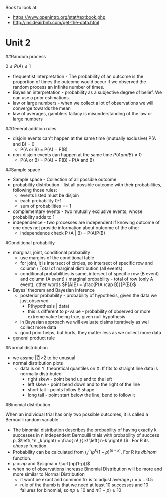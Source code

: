 Book to look at:
* https://www.openintro.org/stat/textbook.php
* http://insideairbnb.com/get-the-data.html

# Unit 2

##Random process

$0\leq P(A) \leq1$

* frequentist interpretation - The probability of an outcome is the proportion of times the outcome would occur if we observed the random process an infinite number of times.
* Bayesian interpretation - probability as a subjective degree of belief. We can use a prior estimations.
* law or large numbers  - when we collect a lot of observations we will converge towards the mean
* law of averages, gamblers fallacy is misunderstanding of the law or large numbers

##General addition rules

* disjoin events can't happen at the same time (mutually exclusive) P(A and B) = 0
	* P(A or B) = P(A) + P(B)
* non-disjoin events can happen at the same time $P(A and B) \neq 0$
 	* P(A or B) = P(A) + P(B) - P(A and B)

##Sample space

* Sample space - Collection of all possible outcome
* probability distribution - list all possible outcome with their probabilities, following those rules:
	* events listed must be disjoin
	* each probability 0-1
	* sum of probabilities == 1
* complementary events - two mutually exclusive events, whose probability adds to 1
* independence - two processes are independent if knowing outcome of one does not provide information about outcome of the other
	* independence check P (A | B) = P(A)P(B)

#Conditional probability

* marginal, joint, conditional probability
	* use margins of the conditional table
	* for joint, it is intersect of circles, so intersect of specific row and column / Total of marginal distribution (all events)
	* conditional probabilities is same, intersect of specific row (B event) and column (A event) / marginal probability - total of row (only A event); other words $P(A|B) = \frac{P(A \cap B)}{P(B)}$
* Bayes' theorem and Bayesian Inference
	* posterior probability - probability of hypothesis, given the data we just observed
		* P(hypothesis | data)
		* this is different to p-value - probability of observed or more extreme value being true,  given null hypothesis
	* in Bayesian approach we will evaluate claims iteratively as wel collect more data
	* good prior helps, but hurts, they matter less as we collect more data
* general product rule


#Normal distribution

* we assme |Z|>2 to be unusual
* normal distribution plots
	* data is on Y, theoretical quantiles on X. If fits to straight line data is normally distributed
		* right skew - point bend up and to the left
		* left skew - point bend down and to the right of the line
		* short tail - points follow S shape
		* long tail - point start below the line, bend to follow it

#Binomial distribution

When an individual trial has only two possible outcomes, it is called a Bernoulli random variable.
* The binomial distribution describes the probability of having exactly k successes in n independent Bernouilli trials with probability of success p. $\left( ^n _k \right) = \frac{ n! }{ k! \left( n-k \right)! }$ . For R its *choose* function.
* Probability can be calculated from $\left( ^n _k \right)p^k(1-p)^{(n-k)}$. For R its *dbinom* function.
* $\mu = np$ and $\sigma = \sqrt{np(1-p)}$
* when no of observations increase Binomial Distribution will be more and more similar to Normal Distribution
	* it wont be exact and common fix is to adjust average $\mu = \mu - 0.5$
	* rule of the thumb is that we need at least 10 successes and 10 failures for binomial, so $np \geq 10$ and $n(1-p) \geq 10$
